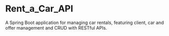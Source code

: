 # Rent_a_Car_API
A Spring Boot application for managing car rentals, featuring client, car and offer management and CRUD with RESTful APIs.
